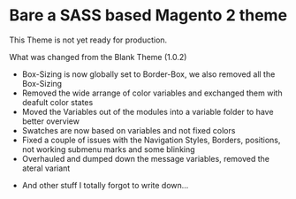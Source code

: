# Bare a SASS based Magento 2 theme

This Theme is not yet ready for production.

What was changed from the Blank Theme (1.0.2)

* Box-Sizing is now globally set to Border-Box, we also removed all the Box-Sizing 
* Removed the wide arrange of color variables and exchanged them with deafult color states
* Moved the Variables out of the modules into a variable folder to have  better overview
* Swatches are now based on variables and not fixed colors
* Fixed a couple of issues with the Navigation Styles, Borders, positions, not working submenu marks and some blinking
* Overhauled and dumped down the message variables, removed the ateral variant 
+ And other stuff I totally forgot to write down...
